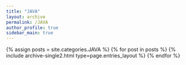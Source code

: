 ```yaml
---
title: "JAVA"
layout: archive
permalink: /JAVA
author_profile: true
sidebar_main: true
---
```



{% assign posts = site.categories.JAVA %}
{% for post in posts %} {% include archive-single2.html type=page.entries_layout %} {% endfor %}
